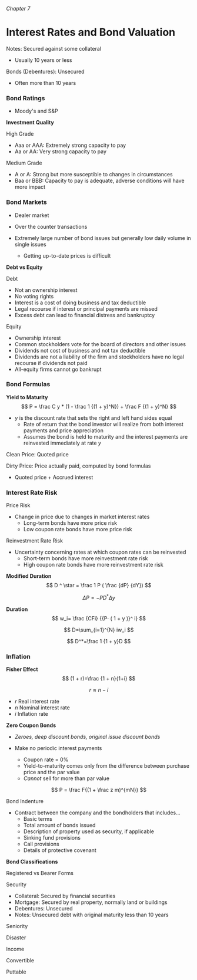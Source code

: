 *Chapter 7*

# Interest Rates and Bond Valuation

Notes: Secured against some collateral

- Usually 10 years or less

Bonds (Debentures): Unsecured

- Often more than 10 years

### Bond Ratings

- Moody's and S&P

**Investment** **Quality**

High Grade

- Aaa or AAA: Extremely strong capacity to pay
- Aa or AA: Very strong capacity to pay

Medium Grade

- A or A: Strong but more susceptible to changes in circumstances
- Baa or BBB: Capacity to pay is adequate, adverse conditions will have more impact

### Bond Markets

- Dealer market

- Over the counter transactions
- Extremely large number of bond issues but generally low daily volume in single issues
  - Getting up-to-date prices is difficult

**Debt vs Equity**

Debt

- Not an ownership interest
- No voting rights
- Interest is a cost of doing business and tax deductible
- Legal recourse if interest or principal payments are missed
- Excess debt can lead to financial distress and bankruptcy

Equity

- Ownership interest
- Common stockholders vote for the board of directors and other issues
- Dividends not cost of business and not tax deductible
- Dividends are not a liability of the firm and stockholders have no legal recourse if dividends not paid
- All-equity firms cannot go bankrupt

### Bond Formulas

**Yield to Maturity**
$$
P = \frac C y * (1 - \frac 1 {(1 + y)^N}) + \frac F {(1 + y)^N}
$$

- $y$ is the discount rate that sets the right and left hand sides equal
  - Rate of return that the bond investor will realize from both interest payments and price appreciation
  - Assumes the bond is held to maturity and the interest payments are reinvested immediately at rate $y$

Clean Price: Quoted price

Dirty Price: Price actually paid, computed by bond formulas

- Quoted price + Accrued interest

### Interest Rate Risk

Price Risk

- Change in price due to changes in market interest rates
  - Long-term bonds have more price risk
  - Low coupon rate bonds have more price risk

Reinvestment Rate Risk

- Uncertainty concerning rates at which coupon rates can be reinvested
  - Short-term bonds have more reinvestment rate risk
  - High coupon rate bonds have more reinvestment rate risk

**Modified Duration**
$$
D ^ \star = \frac 1 P (
\frac {dP} {dY})
$$

$$
\Delta P = -PD^* \Delta y
$$

**Duration**
$$
w_i=
\frac {CFi}
{{P⋅ ( 1 + y )}^
i}
$$

$$
D=\sum_{i=1}^{N} iw_i
$$

$$
D^*=\frac 1 {1 + y}D
$$



### Inflation

**Fisher Effect**
$$
(1 + r)=\frac {1 + n}{1+i}
$$

$$
r \approx n - i
$$



- $r$ Real interest rate
- $n$ Nominal interest rate
- $i$ Inflation rate



**Zero Coupon Bonds**

- *Zeroes, deep discount bonds, original issue discount bonds*

- Make no periodic interest payments
  - Coupon rate = 0%
  - Yield-to-maturity comes only from the difference between purchase price and the par value
  - *Cannot* sell for more than par value

$$
P = \frac F{(1 + \frac z m)^{mN}}
$$

Bond Indenture

- Contract between the company and the bondholders that includes...
  - Basic terms
  - Total amount of bonds issued
  - Description of property used as security, if applicable
  - Sinking fund provisions
  - Call provisions
  - Details of protective covenant



**Bond Classifications**

Registered vs Bearer Forms

Security

- Collateral: Secured by financial securities
- Mortgage: Secured by real property, normally land or buildings
- Debentures: Unsecured
- Notes: Unsecured debt with original maturity less than 10 years

Seniority



Disaster

Income

Convertible

Puttable